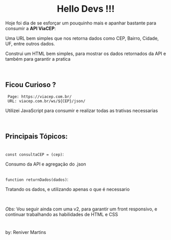 <h1 align = 'center' > Hello Devs !!! </h1>

<p>Hoje foi dia de se esforçar um pouquinho mais e apanhar bastante para consumir a <b>API ViaCEP</b>:</p>

<p>Uma URL bem simples que nos retorna dados como CEP, Bairro, Cidade, UF, entre outros dados.</p>

<p>Construi um HTML bem simples, para mostrar os dados retornados da API e também para garantir a pratica</p>

<br>

<h2> Ficou Curioso ? </h2>
<code> Page: https://viacep.com.br/</code>
<br>
<code> URL: viacep.com.br/ws/${CEP}/json/</code> 
<p>Utilizei JavaScript para consumir e realizar todas as trativas necessarias </p>
<br>

<h2> Principais Tópicos:</h2>
<br>
<code>const consultaCEP = (cep)</code>:
<p>Consumo da API e agregação do .json</p>
<br>
<code>function returnDados(dados)</code>:
<p>Tratando os dados, e utilizando apenas o que é necessario</p>
<br>

<p><i>Obs:</i> Vou seguir ainda com uma v2, para garantir um front responsivo, e continuar trabalhando as habilidades de HTML e CSS</p>


<h1></h1>
by: Reniver Martins




